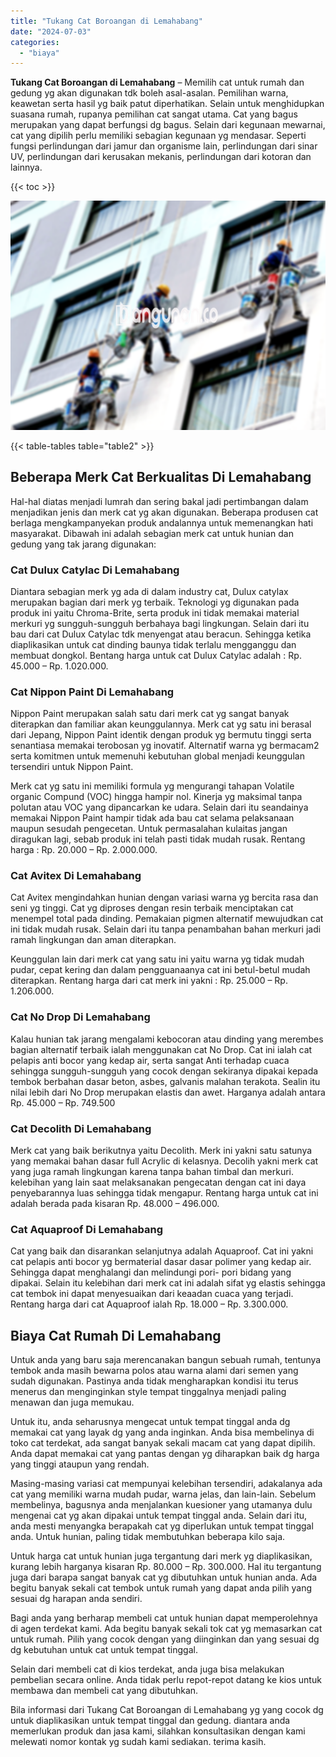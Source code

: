 ```yaml
---
title: "Tukang Cat Boroangan di Lemahabang"
date: "2024-07-03"
categories: 
  - "biaya"
---
```


**Tukang Cat Boroangan di Lemahabang** – Memilih cat untuk rumah dan gedung yg akan digunakan tdk boleh asal-asalan. Pemilihan warna, keawetan serta hasil yg baik patut diperhatikan. Selain untuk menghidupkan suasana rumah, rupanya pemilihan cat sangat utama. Cat yang bagus merupakan yang dapat berfungsi dg bagus. Selain dari kegunaan mewarnai, cat yang dipilih perlu memiliki sebagian kegunaan yg mendasar. Seperti fungsi perlindungan dari jamur dan organisme lain, perlindungan dari sinar UV, perlindungan dari kerusakan mekanis, perlindungan dari kotoran dan lainnya.

{{< toc >}}

![Tukang Cat Boroangan di Lemahabang](/images/jasa-cat-murah07.png)

{{< table-tables table="table2" >}}

## Beberapa Merk Cat Berkualitas Di Lemahabang

Hal-hal diatas menjadi lumrah dan sering bakal jadi pertimbangan dalam menjadikan jenis dan merk cat yg akan digunakan. Beberapa produsen cat berlaga mengkampanyekan produk andalannya untuk memenangkan hati masyarakat. Dibawah ini adalah sebagian merk cat untuk hunian dan gedung yang tak jarang digunakan:

### Cat Dulux Catylac Di Lemahabang

Diantara sebagian merk yg ada di dalam industry cat, Dulux catylax merupakan bagian dari merk yg terbaik. Teknologi yg digunakan pada produk ini yaitu Chroma-Brite, serta produk ini tidak memakai material merkuri yg sungguh-sungguh berbahaya bagi lingkungan. Selain dari itu bau dari cat Dulux Catylac tdk menyengat atau beracun. Sehingga ketika diaplikasikan untuk cat dinding baunya tidak terlalu mengganggu dan membuat dongkol. Bentang harga untuk cat Dulux Catylac adalah : Rp. 45.000 – Rp. 1.020.000.

### Cat Nippon Paint Di Lemahabang

Nippon Paint merupakan salah satu dari merk cat yg sangat banyak diterapkan dan familiar akan keunggulannya. Merk cat yg satu ini berasal dari Jepang, Nippon Paint identik dengan produk yg bermutu tinggi serta senantiasa memakai terobosan yg inovatif. Alternatif warna yg bermacam2 serta komitmen untuk memenuhi kebutuhan global menjadi keunggulan tersendiri untuk Nippon Paint.

Merk cat yg satu ini memiliki formula yg mengurangi tahapan Volatile organic Compund (VOC) hingga hampir nol. Kinerja yg maksimal tanpa polutan atau VOC yang dipancarkan ke udara. Selain dari itu seandainya memakai Nippon Paint hampir tidak ada bau cat selama pelaksanaan maupun sesudah pengecetan. Untuk permasalahan kulaitas jangan diragukan lagi, sebab produk ini telah pasti tidak mudah rusak. Rentang harga : Rp. 20.000 – Rp. 2.000.000.

### Cat Avitex Di Lemahabang

Cat Avitex mengindahkan hunian dengan variasi warna yg bercita rasa dan seni yg tinggi. Cat yg diproses dengan resin terbaik menciptakan cat menempel total pada dinding. Pemakaian pigmen alternatif mewujudkan cat ini tidak mudah rusak. Selain dari itu tanpa penambahan bahan merkuri jadi ramah lingkungan dan aman diterapkan.

Keunggulan lain dari merk cat yang satu ini yaitu warna yg tidak mudah pudar, cepat kering dan dalam pengguanaanya cat ini betul-betul mudah diterapkan. Rentang harga dari cat merk ini yakni : Rp. 25.000 – Rp. 1.206.000.

### Cat No Drop Di Lemahabang

Kalau hunian tak jarang mengalami kebocoran atau dinding yang merembes bagian alternatif terbaik ialah menggunakan cat No Drop. Cat ini ialah cat pelapis anti bocor yang kedap air, serta sangat Anti terhadap cuaca sehingga sungguh-sungguh yang cocok dengan sekiranya dipakai kepada tembok berbahan dasar beton, asbes, galvanis malahan terakota. Sealin itu nilai lebih dari No Drop merupakan elastis dan awet. Harganya adalah antara Rp. 45.000 – Rp. 749.500

### Cat Decolith Di Lemahabang

Merk cat yang baik berikutnya yaitu Decolith. Merk ini yakni satu satunya yang memakai bahan dasar full Acrylic di kelasnya. Decolih yakni merk cat yang juga ramah lingkungan karena tanpa bahan timbal dan merkuri. kelebihan yang lain saat melaksanakan pengecatan dengan cat ini daya penyebarannya luas sehingga tidak mengapur. Rentang harga untuk cat ini adalah berada pada kisaran Rp. 48.000 – 496.000.

### Cat Aquaproof Di Lemahabang

Cat yang baik dan disarankan selanjutnya adalah Aquaproof. Cat ini yakni cat pelapis anti bocor yg bermaterial dasar dasar polimer yang kedap air. Sehingga dapat menghalangi dan melindungi pori- pori bidang yang dipakai. Selain itu kelebihan dari merk cat ini adalah sifat yg elastis sehingga cat tembok ini dapat menyesuaikan dari keaadan cuaca yang terjadi. Rentang harga dari cat Aquaproof ialah Rp. 18.000 – Rp. 3.300.000.

## Biaya Cat Rumah Di Lemahabang

Untuk anda yang baru saja merencanakan bangun sebuah rumah, tentunya tembok anda masih bewarna polos atau warna alami dari semen yang sudah digunakan. Pastinya anda tidak mengharapkan kondisi itu terus menerus dan menginginkan style tempat tinggalnya menjadi paling menawan dan juga memukau.

Untuk itu, anda seharusnya mengecat untuk tempat tinggal anda dg memakai cat yang layak dg yang anda inginkan. Anda bisa membelinya di toko cat terdekat, ada sangat banyak sekali macam cat yang dapat dipilih. Anda dapat memakai cat yang pantas dengan yg diharapkan baik dg harga yang tinggi ataupun yang rendah.

Masing-masing variasi cat mempunyai kelebihan tersendiri, adakalanya ada cat yang memiliki warna mudah pudar, warna jelas, dan lain-lain. Sebelum membelinya, bagusnya anda menjalankan kuesioner yang utamanya dulu mengenai cat yg akan dipakai untuk tempat tinggal anda. Selain dari itu, anda mesti menyangka berapakah cat yg diperlukan untuk tempat tinggal anda. Untuk hunian, paling tidak membutuhkan beberapa kilo saja.

Untuk harga cat untuk hunian juga tergantung dari merk yg diaplikasikan, kurang lebih harganya kisaran Rp. 80.000 – Rp. 300.000. Hal itu tergantung juga dari barapa sangat banyak cat yg dibutuhkan untuk hunian anda. Ada begitu banyak sekali cat tembok untuk rumah yang dapat anda pilih yang sesuai dg harapan anda sendiri.

Bagi anda yang berharap membeli cat untuk hunian dapat memperolehnya di agen terdekat kami. Ada begitu banyak sekali tok cat yg memasarkan cat untuk rumah. Pilih yang cocok dengan yang diinginkan dan yang sesuai dg dg kebutuhan untuk cat untuk tempat tinggal.

Selain dari membeli cat di kios terdekat, anda juga bisa melakukan pembelian secara online. Anda tidak perlu repot-repot datang ke kios untuk membawa dan membeli cat yang dibutuhkan.

Bila informasi dari Tukang Cat Boroangan di Lemahabang yg yang cocok dg untuk diaplikasikan untuk tempat tinggal dan gedung. diantara anda memerlukan produk dan jasa kami, silahkan konsultasikan dengan kami melewati nomor kontak yg sudah kami sediakan. terima kasih.
